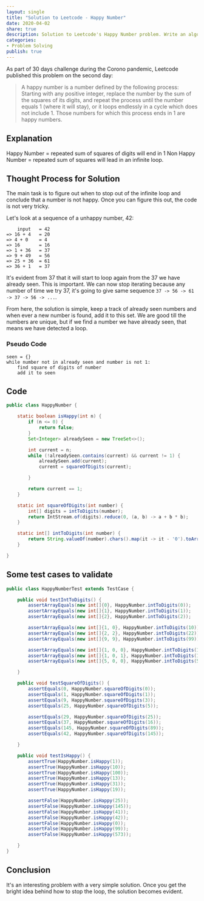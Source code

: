 ```yaml
---
layout: single
title: "Solution to Leetcode - Happy Number"
date: 2020-04-02
share: true
description: Solution to Leetcode's Happy Number problem. Write an algorithm to determine if a number is "happy".
categories:
- Problem Solving
publish: true
---
```


As part of 30 days challenge during the Corono pandemic, Leetcode published this problem on the second day:
> A happy number is a number defined by the following process: Starting with any positive integer, replace the number by the sum of the squares of its digits, and repeat the process until the number equals 1 (where it will stay), or it loops endlessly in a cycle which does not include 1. Those numbers for which this process ends in 1 are happy numbers.

## Explanation
Happy Number = repeated sum of squares of digits will end in 1
Non Happy Number = repeated sum of squares will lead in an infinite loop.

## Thought Process for Solution
The main task is to figure out when to stop out of the infinite loop and conclude that a number is not happy. Once you can figure this out, the code is not very tricky.

Let's look at a sequence of a unhappy number, 42:
```
    input   = 42
=> 16 + 4   = 20
=> 4 + 0    = 4
=> 16       = 16
=> 1 + 36   = 37
=> 9 + 49   = 56
=> 25 + 36  = 61
=> 36 + 1   = 37
```
It's evident from 37 that it will start to loop again from the 37 we have already seen. This is important. We can now stop iterating because any number of time we try 37, it's going to give same sequence `37 -> 56 -> 61 -> 37 -> 56 -> ...`.

From here, the solution is simple, keep a track of already seen numbers and when ever a new number is found, add it to this set. We are good till the numbers are unique, but if we find a number we have already seen, that means we have detected a loop.

### Pseudo Code
```
seen = {}
while number not in already seen and number is not 1:
    find square of digits of number
    add it to seen 
```

## Code

```java
public class HappyNumber {

    static boolean isHappy(int n) {
        if (n <= 0) {
            return false;
        }
        Set<Integer> alreadySeen = new TreeSet<>();

        int current = n;
        while (!alreadySeen.contains(current) && current != 1) {
            alreadySeen.add(current);
            current = squareOfDigits(current);

        }

        return current == 1;
    }

    static int squareOfDigits(int number) {
        int[] digits = intToDigits(number);
        return IntStream.of(digits).reduce(0, (a, b) -> a + b * b);
    }

    static int[] intToDigits(int number) {
        return String.valueOf(number).chars().map(it -> it - '0').toArray();
    }

}
```

## Some test cases to validate
```java
public class HappyNumberTest extends TestCase {

    public void testIntToDigits() {
        assertArrayEquals(new int[]{0}, HappyNumber.intToDigits(0));
        assertArrayEquals(new int[]{1}, HappyNumber.intToDigits(1));
        assertArrayEquals(new int[]{2}, HappyNumber.intToDigits(2));

        assertArrayEquals(new int[]{1, 0}, HappyNumber.intToDigits(10));
        assertArrayEquals(new int[]{2, 2}, HappyNumber.intToDigits(22));
        assertArrayEquals(new int[]{9, 9}, HappyNumber.intToDigits(99));

        assertArrayEquals(new int[]{1, 0, 0}, HappyNumber.intToDigits(100));
        assertArrayEquals(new int[]{1, 0, 1}, HappyNumber.intToDigits(101));
        assertArrayEquals(new int[]{5, 0, 0}, HappyNumber.intToDigits(500));

    }

    public void testSquareOfDigits() {
        assertEquals(0, HappyNumber.squareOfDigits(0));
        assertEquals(1, HappyNumber.squareOfDigits(1));
        assertEquals(9, HappyNumber.squareOfDigits(3));
        assertEquals(25, HappyNumber.squareOfDigits(5));

        assertEquals(29, HappyNumber.squareOfDigits(25));
        assertEquals(37, HappyNumber.squareOfDigits(16));
        assertEquals(145, HappyNumber.squareOfDigits(89));
        assertEquals(42, HappyNumber.squareOfDigits(145));

    }

    public void testIsHappy() {
        assertTrue(HappyNumber.isHappy(1));
        assertTrue(HappyNumber.isHappy(10));
        assertTrue(HappyNumber.isHappy(100));
        assertTrue(HappyNumber.isHappy(13));
        assertTrue(HappyNumber.isHappy(31));
        assertTrue(HappyNumber.isHappy(19));

        assertFalse(HappyNumber.isHappy(25));
        assertFalse(HappyNumber.isHappy(145));
        assertFalse(HappyNumber.isHappy(41));
        assertFalse(HappyNumber.isHappy(42));
        assertFalse(HappyNumber.isHappy(0));
        assertFalse(HappyNumber.isHappy(99));
        assertFalse(HappyNumber.isHappy(573));

    }
}
```

## Conclusion
It's an interesting problem with a very simple solution. Once you get the bright idea behind how to stop the loop, the solution becomes evident.
